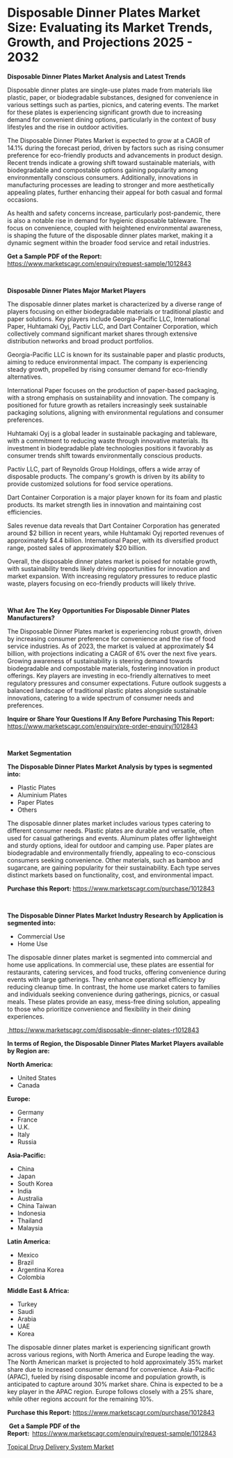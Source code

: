 <p><h1>Disposable Dinner Plates Market Size: Evaluating its Market Trends, Growth, and Projections 2025 - 2032</h1></p><p><strong>Disposable Dinner Plates Market Analysis and Latest Trends</strong></p>
<p><p>Disposable dinner plates are single-use plates made from materials like plastic, paper, or biodegradable substances, designed for convenience in various settings such as parties, picnics, and catering events. The market for these plates is experiencing significant growth due to increasing demand for convenient dining options, particularly in the context of busy lifestyles and the rise in outdoor activities.</p><p>The Disposable Dinner Plates Market is expected to grow at a CAGR of 14.1% during the forecast period, driven by factors such as rising consumer preference for eco-friendly products and advancements in product design. Recent trends indicate a growing shift toward sustainable materials, with biodegradable and compostable options gaining popularity among environmentally conscious consumers. Additionally, innovations in manufacturing processes are leading to stronger and more aesthetically appealing plates, further enhancing their appeal for both casual and formal occasions.</p><p>As health and safety concerns increase, particularly post-pandemic, there is also a notable rise in demand for hygienic disposable tableware. The focus on convenience, coupled with heightened environmental awareness, is shaping the future of the disposable dinner plates market, making it a dynamic segment within the broader food service and retail industries.</p></p>
<p><strong>Get a Sample PDF of the Report:&nbsp;</strong> <a href="https://www.marketscagr.com/enquiry/request-sample/1012843?utm_campaign=2010&utm_medium=2&utm_source=Github&utm_content=ia&utm_term=06032025&utm_id=disposable-dinner-plates">https://www.marketscagr.com/enquiry/request-sample/1012843</a></p>
<p>&nbsp;</p>
<p><strong>Disposable Dinner Plates Major Market Players</strong></p>
<p><p>The disposable dinner plates market is characterized by a diverse range of players focusing on either biodegradable materials or traditional plastic and paper solutions. Key players include Georgia-Pacific LLC, International Paper, Huhtamaki Oyj, Pactiv LLC, and Dart Container Corporation, which collectively command significant market shares through extensive distribution networks and broad product portfolios.</p><p>Georgia-Pacific LLC is known for its sustainable paper and plastic products, aiming to reduce environmental impact. The company is experiencing steady growth, propelled by rising consumer demand for eco-friendly alternatives.</p><p>International Paper focuses on the production of paper-based packaging, with a strong emphasis on sustainability and innovation. The company is positioned for future growth as retailers increasingly seek sustainable packaging solutions, aligning with environmental regulations and consumer preferences.</p><p>Huhtamaki Oyj is a global leader in sustainable packaging and tableware, with a commitment to reducing waste through innovative materials. Its investment in biodegradable plate technologies positions it favorably as consumer trends shift towards environmentally conscious products.</p><p>Pactiv LLC, part of Reynolds Group Holdings, offers a wide array of disposable products. The company's growth is driven by its ability to provide customized solutions for food service operations.</p><p>Dart Container Corporation is a major player known for its foam and plastic products. Its market strength lies in innovation and maintaining cost efficiencies.</p><p>Sales revenue data reveals that Dart Container Corporation has generated around $2 billion in recent years, while Huhtamaki Oyj reported revenues of approximately $4.4 billion. International Paper, with its diversified product range, posted sales of approximately $20 billion. </p><p>Overall, the disposable dinner plates market is poised for notable growth, with sustainability trends likely driving opportunities for innovation and market expansion. With increasing regulatory pressures to reduce plastic waste, players focusing on eco-friendly products will likely thrive.</p></p>
<p>&nbsp;</p>
<p><strong>What Are The Key Opportunities For Disposable Dinner Plates Manufacturers?</strong></p>
<p><p>The Disposable Dinner Plates market is experiencing robust growth, driven by increasing consumer preference for convenience and the rise of food service industries. As of 2023, the market is valued at approximately $4 billion, with projections indicating a CAGR of 6% over the next five years. Growing awareness of sustainability is steering demand towards biodegradable and compostable materials, fostering innovation in product offerings. Key players are investing in eco-friendly alternatives to meet regulatory pressures and consumer expectations. Future outlook suggests a balanced landscape of traditional plastic plates alongside sustainable innovations, catering to a wide spectrum of consumer needs and preferences.</p></p>
<p><strong>Inquire or Share Your Questions If Any Before Purchasing This Report:</strong> <a href="https://www.marketscagr.com/enquiry/pre-order-enquiry/1012843?utm_campaign=2010&utm_medium=2&utm_source=Github&utm_content=ia&utm_term=06032025&utm_id=disposable-dinner-plates">https://www.marketscagr.com/enquiry/pre-order-enquiry/1012843</a></p>
<p>&nbsp;</p>
<p><strong>Market Segmentation</strong></p>
<p><strong>The Disposable Dinner Plates Market Analysis by types is segmented into:</strong></p>
<p><ul><li>Plastic Plates</li><li>Aluminium Plates</li><li>Paper Plates</li><li>Others</li></ul></p>
<p><p>The disposable dinner plates market includes various types catering to different consumer needs. Plastic plates are durable and versatile, often used for casual gatherings and events. Aluminum plates offer lightweight and sturdy options, ideal for outdoor and camping use. Paper plates are biodegradable and environmentally friendly, appealing to eco-conscious consumers seeking convenience. Other materials, such as bamboo and sugarcane, are gaining popularity for their sustainability. Each type serves distinct markets based on functionality, cost, and environmental impact.</p></p>
<p><strong>Purchase this Report:&nbsp;</strong><a href="https://www.marketscagr.com/purchase/1012843?utm_campaign=2010&utm_medium=2&utm_source=Github&utm_content=ia&utm_term=06032025&utm_id=disposable-dinner-plates">https://www.marketscagr.com/purchase/1012843</a></p>
<p>&nbsp;</p>
<p><strong>The Disposable Dinner Plates Market Industry Research by Application is segmented into:</strong></p>
<p><ul><li>Commercial Use</li><li>Home Use</li></ul></p>
<p><p>The disposable dinner plates market is segmented into commercial and home use applications. In commercial use, these plates are essential for restaurants, catering services, and food trucks, offering convenience during events with large gatherings. They enhance operational efficiency by reducing cleanup time. In contrast, the home use market caters to families and individuals seeking convenience during gatherings, picnics, or casual meals. These plates provide an easy, mess-free dining solution, appealing to those who prioritize convenience and flexibility in their dining experiences.</p></p>
<p><a href="https://www.marketscagr.com/disposable-dinner-plates-r1012843?utm_campaign=2010&utm_medium=2&utm_source=Github&utm_content=ia&utm_term=06032025&utm_id=disposable-dinner-plates">&nbsp;https://www.marketscagr.com/disposable-dinner-plates-r1012843</a></p>
<p><strong>In terms of Region, the Disposable Dinner Plates Market Players available by Region are:</strong></p>
<p>
    <p> <strong> North America: </strong>
        <ul>
            <li>United States</li>
            <li>Canada</li>
        </ul>
        </p> 
    <p> <strong> Europe: </strong>
        <ul>
            <li>Germany</li>
            <li>France</li>
            <li>U.K.</li>
            <li>Italy</li>
            <li>Russia</li>
        </ul>
        </p> 
    <p> <strong> Asia-Pacific: </strong>
        <ul>
            <li>China</li>
            <li>Japan</li>
            <li>South Korea</li>
            <li>India</li>
            <li>Australia</li>
            <li>China Taiwan</li>
            <li>Indonesia</li>
            <li>Thailand</li>
            <li>Malaysia</li>
        </ul>
        </p> 
    <p> <strong> Latin America: </strong>
        <ul>
            <li>Mexico</li>
            <li>Brazil</li>
            <li>Argentina Korea</li>
            <li>Colombia</li>
        </ul>
        </p> 
    <p> <strong> Middle East & Africa: </strong>
        <ul>
            <li>Turkey</li>
            <li>Saudi</li>
            <li>Arabia</li>
            <li>UAE</li>
            <li>Korea</li>
        </ul>
    </p>
    </p>
<p><p>The disposable dinner plates market is experiencing significant growth across various regions, with North America and Europe leading the way. The North American market is projected to hold approximately 35% market share due to increased consumer demand for convenience. Asia-Pacific (APAC), fueled by rising disposable income and population growth, is anticipated to capture around 30% market share. China is expected to be a key player in the APAC region. Europe follows closely with a 25% share, while other regions account for the remaining 10%.</p></p>
<p><strong>Purchase this Report: </strong><a href="https://www.marketscagr.com/purchase/1012843?utm_campaign=2010&utm_medium=2&utm_source=Github&utm_content=ia&utm_term=06032025&utm_id=disposable-dinner-plates">https://www.marketscagr.com/purchase/1012843</a></p>
<p>&nbsp;<strong>Get a Sample PDF of the Report:&nbsp;&nbsp;</strong><a href="https://www.marketscagr.com/enquiry/request-sample/1012843?utm_campaign=2010&utm_medium=2&utm_source=Github&utm_content=ia&utm_term=06032025&utm_id=disposable-dinner-plates">https://www.marketscagr.com/enquiry/request-sample/1012843</a></p>
<p><strong></strong></p>
<p><p><a href="https://github.com/mahnoor2003/Market-Research-Report-List-7/blob/main/topical-drug-delivery-system-market.md?utm_campaign=2010&utm_medium=2&utm_source=Github&utm_content=ia&utm_term=06032025&utm_id=disposable-dinner-plates">Topical Drug Delivery System Market</a></p></p>